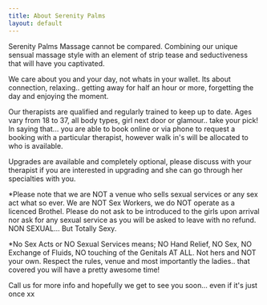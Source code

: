 ```yaml
---
title: About Serenity Palms
layout: default
---
```


Serenity Palms Massage cannot be compared. Combining our unique sensual massage style with an element of strip tease and seductiveness that will have you captivated. 

We care about you and your day, not whats in your wallet. Its about connection, relaxing.. getting away for half an hour or more, forgetting the day and enjoying the moment.

Our therapists are qualified and regularly trained to keep up to date. 
Ages vary from 18 to 37, all body types, girl next door or glamour.. take your pick! In saying that... you are able to book online or via phone to request a booking with a particular therapist, however walk in's will be allocated to who is available.

Upgrades are available and completely optional, please discuss with your therapist if you are interested in upgrading and she can go through her specialties with you.

*Please note that we are NOT a venue who sells sexual services or any sex act what so ever. We are NOT Sex Workers,  we do NOT operate as a licenced Brothel. Please do not ask to be introduced to the girls upon arrival nor ask for any sexual service as you will be asked to leave with no refund. NON SEXUAL... But Totally Sexy.

*No Sex Acts or NO Sexual Services means; NO Hand Relief, NO Sex, NO Exchange of Fluids, NO touching of the Genitals AT ALL. Not hers and NOT your own. Respect the rules, venue and most importantly the ladies.. that covered you will have a pretty awesome time! 


Call us for more info and hopefully we get to see you soon... even if it's just once xx 
